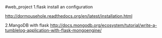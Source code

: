 #web_project
1.flask install an configuration

http://dormousehole.readthedocs.org/en/latest/installation.html

2.MangoDB with flask
http://docs.mongodb.org/ecosystem/tutorial/write-a-tumblelog-application-with-flask-mongoengine/